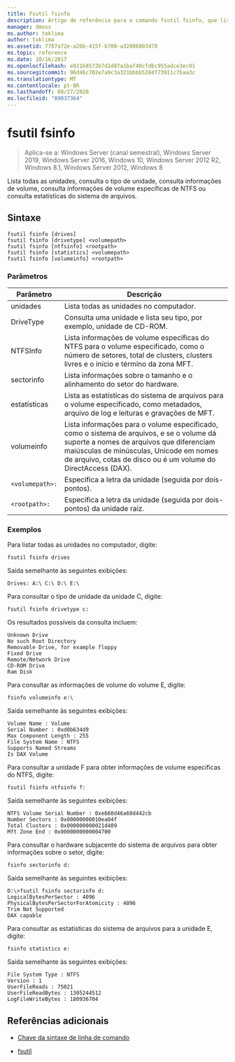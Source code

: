 ```yaml
---
title: Fsutil fsinfo
description: Artigo de referência para o comando fsutil fsinfo, que lista todas as unidades, consulta o tipo de unidade, consulta informações de volume, consulta informações de volume específicas de NTFS ou consulta estatísticas do sistema de arquivos.
manager: dmoss
ms.author: toklima
author: toklima
ms.assetid: 7787a72e-a26b-415f-b700-a32806803478
ms.topic: reference
ms.date: 10/16/2017
ms.openlocfilehash: e921b8572b7d1d87a1baf40cfdbc955adce3ec01
ms.sourcegitcommit: 96d46c702e7a9c3a321bbbb5284f73911c7baa3c
ms.translationtype: MT
ms.contentlocale: pt-BR
ms.lasthandoff: 08/27/2020
ms.locfileid: "89037364"
---
```

# <a name="fsutil-fsinfo"></a>fsutil fsinfo

> Aplica-se a: Windows Server (canal semestral), Windows Server 2019, Windows Server 2016, Windows 10, Windows Server 2012 R2, Windows 8.1, Windows Server 2012, Windows 8

Lista todas as unidades, consulta o tipo de unidade, consulta informações de volume, consulta informações de volume específicas de NTFS ou consulta estatísticas do sistema de arquivos.

## <a name="syntax"></a>Sintaxe

```
fsutil fsinfo [drives]
fsutil fsinfo [drivetype] <volumepath>
fsutil fsinfo [ntfsinfo] <rootpath>
fsutil fsinfo [statistics] <volumepath>
fsutil fsinfo [volumeinfo] <rootpath>
```

### <a name="parameters"></a>Parâmetros

| Parâmetro | Descrição |
| --------- |------------ |
| unidades | Lista todas as unidades no computador. |
| DriveType | Consulta uma unidade e lista seu tipo, por exemplo, unidade de CD-ROM. |
| NTFSInfo | Lista informações de volume específicas do NTFS para o volume especificado, como o número de setores, total de clusters, clusters livres e o início e término da zona MFT. |
| sectorinfo | Lista informações sobre o tamanho e o alinhamento do setor do hardware. |
| estatísticas | Lista as estatísticas do sistema de arquivos para o volume especificado, como metadados, arquivo de log e leituras e gravações de MFT. |
| volumeinfo | Lista informações para o volume especificado, como o sistema de arquivos, e se o volume dá suporte a nomes de arquivos que diferenciam maiúsculas de minúsculas, Unicode em nomes de arquivo, cotas de disco ou é um volume do DirectAccess (DAX). |
| `<volumepath>:` | Especifica a letra da unidade (seguida por dois-pontos). |
| `<rootpath>:` | Especifica a letra da unidade (seguida por dois-pontos) da unidade raiz. |

### <a name="examples"></a>Exemplos

Para listar todas as unidades no computador, digite:

```
fsutil fsinfo drives
```

Saída semelhante às seguintes exibições:

```
Drives: A:\ C:\ D:\ E:\
```

Para consultar o tipo de unidade da unidade C, digite:

```
fsutil fsinfo drivetype c:
```

Os resultados possíveis da consulta incluem:

```
Unknown Drive
No such Root Directory
Removable Drive, for example floppy
Fixed Drive
Remote/Network Drive
CD-ROM Drive
Ram Disk
```

Para consultar as informações de volume do volume E, digite:

```
fsinfo volumeinfo e:\
```

Saída semelhante às seguintes exibições:

```
Volume Name : Volume
Serial Number : 0xd0b634d9
Max Component Length : 255
File System Name : NTFS
Supports Named Streams
Is DAX Volume
```

Para consultar a unidade F para obter informações de volume específicas do NTFS, digite:

```
fsutil fsinfo ntfsinfo f:
```

Saída semelhante às seguintes exibições:

```
NTFS Volume Serial Number : 0xe660d46a60d442cb
Number Sectors : 0x00000000010ea04f
Total Clusters : 0x000000000021d409
Mft Zone End : 0x0000000000004700
```

Para consultar o hardware subjacente do sistema de arquivos para obter informações sobre o setor, digite:

```
fsinfo sectorinfo d:
```

Saída semelhante às seguintes exibições:

```
D:\>fsutil fsinfo sectorinfo d:
LogicalBytesPerSector : 4096
PhysicalBytesPerSectorForAtomicity : 4096
Trim Not Supported
DAX capable
```

Para consultar as estatísticas do sistema de arquivos para a unidade E, digite:

```
fsinfo statistics e:
```

Saída semelhante às seguintes exibições:

```
File System Type : NTFS
Version : 1
UserFileReads : 75021
UserFileReadBytes : 1305244512
LogFileWriteBytes : 180936704
```

## <a name="additional-references"></a>Referências adicionais

- [Chave da sintaxe de linha de comando](command-line-syntax-key.md)

- [fsutil](fsutil.md)
